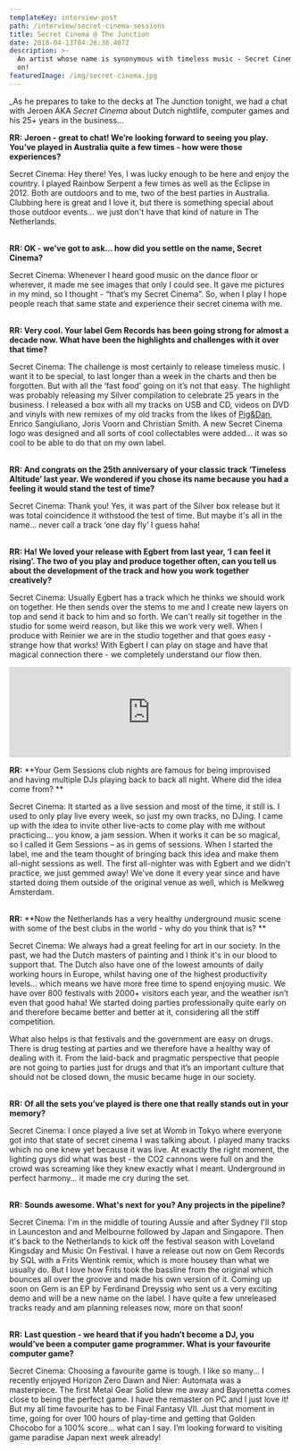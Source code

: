 ```yaml
---
templateKey: interview-post
path: /interview/secret-cinema-sessions
title: Secret Cinema @ The Junction
date: 2018-04-13T04:26:38.407Z
description: >-
  An artist whose name is synonymous with timeless music - Secret Cinema. Read
  on!
featuredImage: /img/secret-cinema.jpg
---
```

_As he prepares to take to the decks at The Junction tonight, we had a chat with Jeroen AKA _Secret Cinema_ about Dutch nightlife, computer games and his 25+ years in the business...

**RR:** **Jeroen - great to chat! We’re looking forward to seeing you play. You’ve played in Australia quite a few times - how were those experiences?** 

Secret Cinema: Hey there! Yes, I was lucky enough to be here and enjoy the country. I played Rainbow Serpent a few times as well as the Eclipse in 2012. Both are outdoors and to me, two of the best parties in Australia. Clubbing here is great and I love it, but there is something special about those outdoor events… we just don't have that kind of nature in The Netherlands. 
<br><br>

**RR: OK - we’ve got to ask... how did you settle on the name, Secret Cinema?**

Secret Cinema: Whenever I heard good music on the dance floor or wherever, it made me see images that only I could see. It gave me pictures in my mind, so I thought - “that’s my Secret Cinema”. So, when I play I hope people reach that same state and experience their secret cinema with me.
<br><br>

**RR: Very cool. Your label Gem Records has been going strong for almost a decade now. What have been the highlights and challenges with it over that time?**

Secret Cinema: The challenge is most certainly to release timeless music. I want it to be special, to last longer than a week in the charts and then be forgotten. But with all the ‘fast food’ going on it’s not that easy. The highlight was probably releasing my Silver compilation to celebrate 25 years in the business. I released a box with all my tracks on USB and CD, videos on DVD and vinyls with new remixes of my old tracks from the likes of [Pig&Dan](https://magazine.ravereviewz.net/interview/piganddan), Enrico Sangiuliano, Joris Voorn and Christian Smith. A new Secret Cinema logo was designed and all sorts of cool collectables were added… it was so cool to be able to do that on my own label.
<br><br>

**RR: And congrats on the 25th anniversary of your classic track ‘Timeless Altitude’ last year. We wondered if you chose its name because you had a feeling it would stand the test of time?**

Secret Cinema: Thank you! Yes, it was part of the Silver box release but it was total coincidence it withstood the test of time. But maybe it's all in the name... never call a track ‘one day fly’ I guess haha!
<br><br>

**RR: Ha! We loved your release with Egbert from last year, ‘I can feel it rising’. The two of you play and produce together often, can you tell us about the development of the track and how you work together creatively?**

Secret Cinema: Usually Egbert has a track which he thinks we should work on together. He then sends over the stems to me and I create new layers on top and send it back to him and so forth. We can't really sit together in the studio for some weird reason, but like this we work very well. When I produce with Reinier we are in the studio together and that goes easy - strange how that works! With Egbert I can play on stage and have that magical connection there - we completely understand our flow then.

<iframe src="https://embed.beatport.com/?id=10014591&type=track" width="100%" height="162" frameborder="0" scrolling="no" style="max-width:600px;"></iframe>

**RR:** **Your Gem Sessions club nights are famous for being improvised and having multiple DJs playing back to back all night. Where did the idea come from? **

Secret Cinema: It started as a live session and most of the time, it still is. I used to only play live every week, so just my own tracks, no DJing. I came up with the idea to invite other live-acts to come play with me without practicing… you know, a jam session. When it works it can be so magical, so I called it Gem Sessions – as in gems of sessions. When I started the label, me and the team thought of bringing back this idea and make them all-night sessions as well. The first all-nighter was with Egbert and we didn't practice, we just gemmed away! We’ve done it every year since and have started doing them outside of the original venue as well, which is Melkweg Amsterdam.
<br><br>

**RR:** **Now the Netherlands has a very healthy underground music scene with some of the best clubs in the world - why do you think that is? **

Secret Cinema: We always had a great feeling for art in our society. In the past, we had the Dutch masters of painting and I think it's in our blood to support that. The Dutch also have one of the lowest amounts of daily working hours in Europe, whilst having one of the highest productivity levels… which means we have more free time to spend enjoying music. We have over 800 festivals with 2000+ visitors each year, and the weather isn’t even that good haha! We started doing parties professionally quite early on and therefore became better and better at it, considering all the stiff competition.

What also helps is that festivals and the government are easy on drugs. There is drug testing at parties and we therefore have a healthy way of dealing with it. From the laid-back and pragmatic perspective that people are not going to parties just for drugs and that it’s an important culture that should not be closed down, the music became huge in our society.
<br><br>

**RR:** **Of all the sets you’ve played is there one that really stands out in your memory?** 

Secret Cinema: I once played a live set at Womb in Tokyo where everyone got into that state of secret cinema I was talking about. I played many tracks which no one knew yet because it was live. At exactly the right moment, the lighting guys did what was best - the CO2 cannons were full on and the crowd was screaming like they knew exactly what I meant. Underground in perfect harmony... it made me cry during the set.
<br><br>

**RR:** **Sounds awesome. What's next for you? Any projects in the pipeline?**

Secret Cinema: I'm in the middle of touring Aussie and after Sydney I'll stop in Launceston and and Melbourne followed by Japan and Singapore. Then it's back to the Netherlands to kick off the festival season with Loveland Kingsday and Music On Festival. I have a release out now on Gem Records by SQL with a Frits Wentink remix, which is more housey than what we usually do. But I love how Frits took the bassline from the original which bounces all over the groove and made his own version of it. Coming up soon on Gem is an EP by Ferdinand Dreyssig who sent us a very exciting demo and will be a new name on the label. I have quite a few unreleased tracks ready and am planning releases now, more on that soon!
<br><br>

**RR:** **Last question - we heard that if you hadn’t become a DJ, you would’ve been a computer game programmer. What is your favourite computer game?**

Secret Cinema: Choosing a favourite game is tough. I like so many... I recently enjoyed Horizon Zero Dawn and Nier: Automata was a masterpiece. The first Metal Gear Solid blew me away and Bayonetta comes close to being the perfect game. I have the remaster on PC and I just love it! But my all time favourite has to be Final Fantasy VII. Just that moment in time, going for over 100 hours of play-time and getting that Golden Chocobo for a 100% score... what can I say. I’m looking forward to visiting game paradise Japan next week already!
